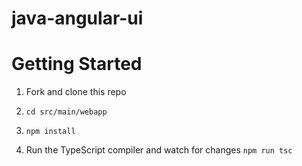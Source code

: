 # java-angular-ui
# Getting Started

1. Fork and clone this repo

1. `cd src/main/webapp`

1. `npm install`

1. Run the TypeScript compiler and watch for changes `npm run tsc`
